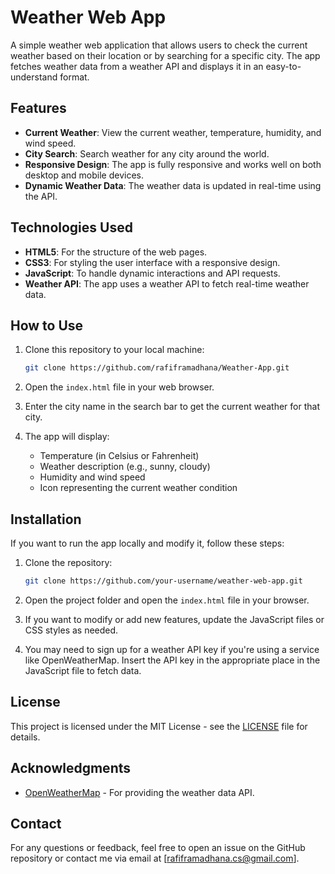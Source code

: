 # Weather Web App

A simple weather web application that allows users to check the current weather based on their location or by searching for a specific city. The app fetches weather data from a weather API and displays it in an easy-to-understand format.

## Features

- **Current Weather**: View the current weather, temperature, humidity, and wind speed.
- **City Search**: Search weather for any city around the world.
- **Responsive Design**: The app is fully responsive and works well on both desktop and mobile devices.
- **Dynamic Weather Data**: The weather data is updated in real-time using the API.

## Technologies Used

- **HTML5**: For the structure of the web pages.
- **CSS3**: For styling the user interface with a responsive design.
- **JavaScript**: To handle dynamic interactions and API requests.
- **Weather API**: The app uses a weather API to fetch real-time weather data.

## How to Use

1. Clone this repository to your local machine:
   ```bash
   git clone https://github.com/rafiframadhana/Weather-App.git
   ```

2. Open the `index.html` file in your web browser.

3. Enter the city name in the search bar to get the current weather for that city.

4. The app will display:
   - Temperature (in Celsius or Fahrenheit)
   - Weather description (e.g., sunny, cloudy)
   - Humidity and wind speed
   - Icon representing the current weather condition

## Installation

If you want to run the app locally and modify it, follow these steps:

1. Clone the repository:
   ```bash
   git clone https://github.com/your-username/weather-web-app.git
   ```

2. Open the project folder and open the `index.html` file in your browser.

3. If you want to modify or add new features, update the JavaScript files or CSS styles as needed.

4. You may need to sign up for a weather API key if you're using a service like OpenWeatherMap. Insert the API key in the appropriate place in the JavaScript file to fetch data.

## License

This project is licensed under the MIT License - see the [LICENSE](LICENSE) file for details.

## Acknowledgments

- [OpenWeatherMap](https://openweathermap.org/) - For providing the weather data API.

## Contact

For any questions or feedback, feel free to open an issue on the GitHub repository or contact me via email at [rafiframadhana.cs@gmail.com].
